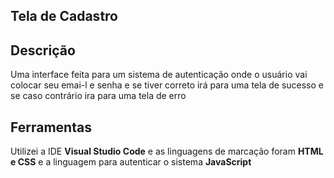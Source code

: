 ## Tela de Cadastro
## Descrição
Uma interface feita para um sistema de autenticação onde o usuário vai colocar seu emai-l e senha e se tiver correto irá para uma tela de sucesso e se caso contrário ira para uma tela de erro
## Ferramentas
Utilizei a IDE **Visual Studio Code** e as linguagens de marcação foram **HTML e CSS** e a linguagem para autenticar o sistema **JavaScript**

